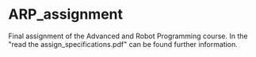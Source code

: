 # ARP_assignment
Final assignment of the Advanced and Robot Programming course.
In the "read the assign_specifications.pdf" can be found further information.
